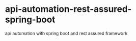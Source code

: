 # api-automation-rest-assured-spring-boot
api automation with spring boot and rest assured framework
